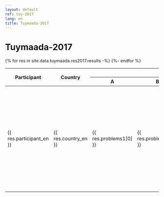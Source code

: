 ```yaml
---
layout: default
ref: tuy-2017
lang: en
title: Tuymaada-2017
---
```

# Tuymaada-2017

<table class="table table-bordered">
  <thead>
    <tr>
      <th rowspan="2">Participant</th>
      <th rowspan="2">Country</th>
      <th colspan="4">Day 1</th>
      <th colspan="4">Day 2</th>
      <th rowspan="2">Total</th>
      <th rowspan="2">Place</th>
    </tr>
    <tr>
      <th>A</th>
      <th>B</th>
      <th>C</th>
      <th>D</th>
      <th>E</th>
      <th>F</th>
      <th>G</th>
      <th>H</th>
    </tr>
  </thead>
  <tbody>
    {% for res in site.data.tuymaada.res2017.results -%}
    <tr>
      <td>{{ res.participant_en }}</td>
      <td>{{ res.country_en }}</td>
      <td>{{ res.problems1[0] }}</td>
      <td>{{ res.problems1[1] }}</td>
      <td>{{ res.problems1[2] }}</td>
      <td>{{ res.problems1[3] }}</td>
      <td>{{ res.problems2[0] }}</td>
      <td>{{ res.problems2[1] }}</td>
      <td>{{ res.problems2[2] }}</td>
      <td>{{ res.problems2[3] }}</td>
      <td>{{ res.problems1[0] | plus: res.problems1[1] | plus: res.problems1[2] | plus: res.problems1[3] | plus: res.problems2[0] | plus: res.problems2[1] | plus: res.problems2[2] | plus: res.problems2[3] }}</td>
      <td>{{ res.place }}</td>
    </tr>
    {%- endfor %}
  </tbody>
</table>